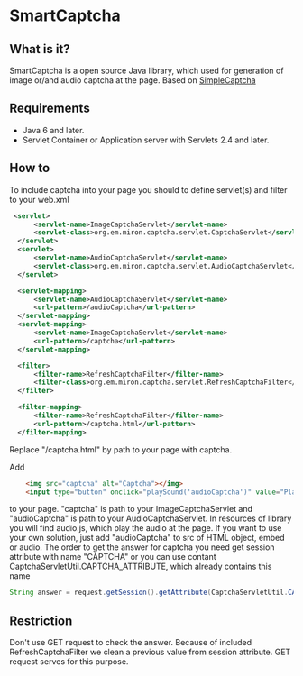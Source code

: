 SmartCaptcha
==========

## What is it?
 SmartCaptcha is a open source Java library, which used for generation of image or/and audio captcha at the page.
 Based on <a href="http://simplecaptcha.sourceforge.net/" target="_blank">SimpleCaptcha</a> 
 
## Requirements
* Java 6 and later.
* Servlet Container or Application server with Servlets 2.4 and later.

## How to 
To include captcha into your page you should to define servlet(s) and filter to your web.xml
  ``` xml
   <servlet>
        <servlet-name>ImageCaptchaServlet</servlet-name>
        <servlet-class>org.em.miron.captcha.servlet.CaptchaServlet</servlet-class>
    </servlet>
    <servlet>
        <servlet-name>AudioCaptchaServlet</servlet-name>
        <servlet-class>org.em.miron.captcha.servlet.AudioCaptchaServlet</servlet-class>
    </servlet>

    <servlet-mapping>
        <servlet-name>AudioCaptchaServlet</servlet-name>
        <url-pattern>/audioCaptcha</url-pattern>
    </servlet-mapping>
    <servlet-mapping>
        <servlet-name>ImageCaptchaServlet</servlet-name>
        <url-pattern>/captcha</url-pattern>
    </servlet-mapping>

    <filter>
        <filter-name>RefreshCaptchaFilter</filter-name>
        <filter-class>org.em.miron.captcha.servlet.RefreshCaptchaFilter</filter-class>
    </filter>

    <filter-mapping>
        <filter-name>RefreshCaptchaFilter</filter-name>
        <url-pattern>/captcha.html</url-pattern>
    </filter-mapping>
  ```
Replace "/captcha.html" by path to your page with captcha.

Add 
``` html
    <img src="captcha" alt="Captcha"></img>
    <input type="button" onclick="playSound('audioCaptcha')" value="Play"/>
```
to your page.
"captcha" is path to your ImageCaptchaServlet and "audioCaptcha" is path to your AudioCaptchaServlet. 
In resources of library you will find audio.js, which play the audio at the page. 
If you want to use your own solution, just add "audioCaptcha" to src of HTML object, embed or audio.
The order to get the answer for captcha you need get session attribute with name "CAPTCHA" or you can use contant CaptchaServletUtil.CAPTCHA_ATTRIBUTE, which already contains this name
``` java
String answer = request.getSession().getAttribute(CaptchaServletUtil.CAPTCHA_ATTRIBUTE);
``` 
## Restriction
Don't use GET request to check the answer. Because of included RefreshCaptchaFilter we clean a previous 
value from session attribute. GET request serves for this purpose.
